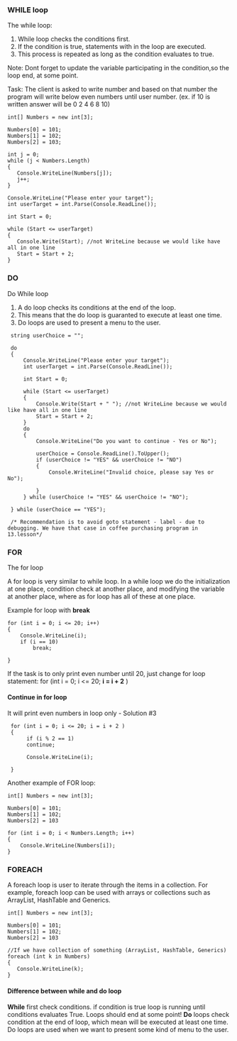 ### WHILE loop

The while loop:

1. While loop checks the conditions first.
2. If the condition is true, statements with in the loop are executed.
3. This process is repeated as long as the condition evaluates to true.

Note: Dont forget to update the variable participating in the condition,so the loop end, at some point.

Task: The client is asked to write number and based on that number the program will write below even numbers until user number. 
(ex. if 10 is written answer will be 0 2 4 6 8 10)

```
int[] Numbers = new int[3];

Numbers[0] = 101;
Numbers[1] = 102;
Numbers[2] = 103;

int j = 0;
while (j < Numbers.Length)
{
   Console.WriteLine(Numbers[j]);
   j++;
}
```



```
Console.WriteLine("Please enter your target");
int userTarget = int.Parse(Console.ReadLine());

int Start = 0;

while (Start <= userTarget)
{
   Console.Write(Start); //not WriteLine because we would like have all in one line
   Start = Start + 2;
} 
```

### DO

Do While loop

1. A do loop checks its conditions at the end of the loop.
2. This means that the do loop is guaranted to execute at least one time.
3. Do loops are used to present a menu to the user.

```
 string userChoice = "";

 do
 {
     Console.WriteLine("Please enter your target");
     int userTarget = int.Parse(Console.ReadLine());

     int Start = 0;

     while (Start <= userTarget)
     {
         Console.Write(Start + " "); //not WriteLine because we would like have all in one line
         Start = Start + 2;
     }
     do
     {
         Console.WriteLine("Do you want to continue - Yes or No");

         userChoice = Console.ReadLine().ToUpper();
         if (userChoice != "YES" && userChoice != "NO")
         {
             Console.WriteLine("Invalid choice, please say Yes or No");

         }
     } while (userChoice != "YES" && userChoice != "NO");

 } while (userChoice == "YES");

 /* Recommendation is to avoid goto statement - label - due to debugging. We have that case in coffee purchasing program in 13.lesson*/
```

### FOR

The for loop

A for loop is very similar to while loop. In a while loop we do the initialization at one place, condition check at another place, and modifying the variable at another place, where as for loop has all of these at one place.

Example for loop with **break**

```
for (int i = 0; i <= 20; i++)
{
    Console.WriteLine(i);
    if (i == 10)
        break;

}
```
If the task is to only print even number until 20, just change for loop statement:
for (int i = 0; i <= 20; **i = i + 2** )

#### Continue in for loop
It will print even numbers in loop only - Solution #3

```
 for (int i = 0; i <= 20; i = i + 2 )
 {
      if (i % 2 == 1)
      continue;

      Console.WriteLine(i);

 }
```

Another example of FOR loop:
```
int[] Numbers = new int[3];

Numbers[0] = 101;
Numbers[1] = 102;
Numbers[2] = 103

for (int i = 0; i < Numbers.Length; i++)
{
    Console.WriteLine(Numbers[i]); 
}
```

### FOREACH

A foreach loop is user to iterate through the items in a collection. For example, foreach loop can be used with arrays or collections such as ArrayList, HashTable and Generics. 

```
int[] Numbers = new int[3];

Numbers[0] = 101;
Numbers[1] = 102;
Numbers[2] = 103

//If we have collection of something (ArrayList, HashTable, Generics)
foreach (int k in Numbers)
{
   Console.WriteLine(k);
}
```

#### Difference between while and do loop

**While** first check conditions. if condition is true loop is running until conditions evaluates True. Loops should end at some point!
**Do** loops check condition at the end of loop, which mean will be executed at least one time.
Do loops are used when we want to present some kind of menu to the user.

